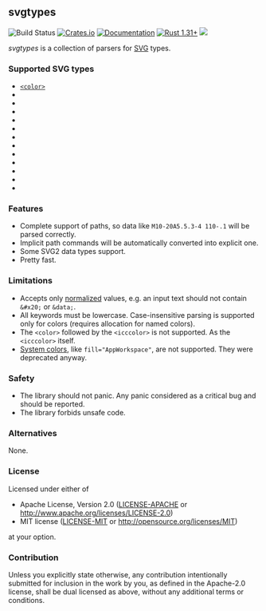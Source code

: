 ## svgtypes
![Build Status](https://github.com/RazrFalcon/svgtypes/workflows/svgtypes/badge.svg)
[![Crates.io](https://img.shields.io/crates/v/svgtypes.svg)](https://crates.io/crates/svgtypes)
[![Documentation](https://docs.rs/svgtypes/badge.svg)](https://docs.rs/svgtypes)
[![Rust 1.31+](https://img.shields.io/badge/rust-1.31+-orange.svg)](https://www.rust-lang.org)
![](https://img.shields.io/badge/unsafe-forbidden-brightgreen.svg)

*svgtypes* is a collection of parsers for [SVG](https://www.w3.org/TR/SVG2/) types.

### Supported SVG types

- [`<color>`](https://www.w3.org/TR/css-color-3/)
- [`<number>`]: https://www.w3.org/TR/SVG2/types.html#InterfaceSVGNumber
- [`<length>`]: https://www.w3.org/TR/SVG2/types.html#InterfaceSVGLength
- [`<angle>`]: https://www.w3.org/TR/SVG2/types.html#InterfaceSVGAngle
- [`<viewBox>`]: https://www.w3.org/TR/SVG2/coords.html#ViewBoxAttribute
- [`<path>`]: https://www.w3.org/TR/SVG2/paths.html#PathData
- [`<transform>`]: https://www.w3.org/TR/SVG11/types.html#DataTypeTransformList
- [`<list-of-numbers>`]: https://www.w3.org/TR/SVG2/types.html#InterfaceSVGNumberList
- [`<list-of-lengths>`]: https://www.w3.org/TR/SVG2/types.html#InterfaceSVGLengthList
- [`<list-of-points>`]: https://www.w3.org/TR/SVG11/shapes.html#PointsBNF
- [`<filter-value-list>`]: https://www.w3.org/TR/filter-effects-1/#typedef-filter-value-list
- [`<paint>`]: https://www.w3.org/TR/SVG2/painting.html#SpecifyingPaint
- [`<preserveAspectRatio>`]: https://www.w3.org/TR/SVG11/coords.html#PreserveAspectRatioAttribute

### Features

- Complete support of paths, so data like `M10-20A5.5.3-4 110-.1` will be parsed correctly.
- Implicit path commands will be automatically converted into explicit one.
- Some SVG2 data types support.
- Pretty fast.

### Limitations

- Accepts only [normalized](https://www.w3.org/TR/REC-xml/#AVNormalize) values,
  e.g. an input text should not contain `&#x20;` or `&data;`.
- All keywords must be lowercase.
  Case-insensitive parsing is supported only for colors (requires allocation for named colors).
- The `<color>` followed by the `<icccolor>` is not supported. As the `<icccolor>` itself.
- [System colors](https://www.w3.org/TR/css3-color/#css2-system), like `fill="AppWorkspace"`,
  are not supported. They were deprecated anyway.

### Safety

- The library should not panic. Any panic considered as a critical bug and should be reported.
- The library forbids unsafe code.

### Alternatives

None.

### License

Licensed under either of

- Apache License, Version 2.0
  ([LICENSE-APACHE](LICENSE-APACHE) or http://www.apache.org/licenses/LICENSE-2.0)
- MIT license
  ([LICENSE-MIT](LICENSE-MIT) or http://opensource.org/licenses/MIT)

at your option.

### Contribution

Unless you explicitly state otherwise, any contribution intentionally submitted
for inclusion in the work by you, as defined in the Apache-2.0 license, shall be
dual licensed as above, without any additional terms or conditions.
